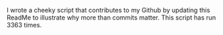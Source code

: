 I wrote a cheeky script that contributes to my Github by updating this ReadMe to illustrate why more than commits matter. This script has run 3363 times.